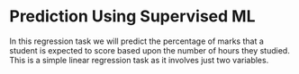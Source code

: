 # Prediction Using Supervised ML


In this regression task we will predict the percentage of marks that a student is expected to score based upon the number of hours they studied. This is a simple linear regression task as it involves just two variables.

